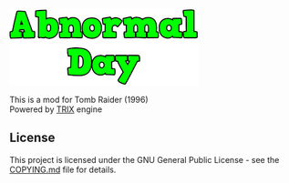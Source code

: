 <img alt="Abnormal Day logo" src="data/tr1/logo.png"/>

This is a mod for Tomb Raider (1996)  
Powered by [TRIX](https://github.com/LostArtefacts/TRX) engine

## License

This project is licensed under the GNU General Public License - see the
[COPYING.md](COPYING.md) file for details.